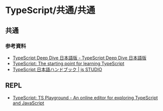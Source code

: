 # TypeScript/共通/共通

## 共通

### 参考資料

- [TypeScript Deep Dive 日本語版 - TypeScript Deep Dive 日本語版](https://typescript-jp.gitbook.io/deep-dive/)
- [TypeScript: The starting point for learning TypeScript](https://www.typescriptlang.org/docs/)
- [TypeScript 日本語ハンドブック | js STUDIO](https://js.studio-kingdom.com/typescript/)

## REPL

- [TypeScript: TS Playground - An online editor for exploring TypeScript and JavaScript](https://www.typescriptlang.org/play)
